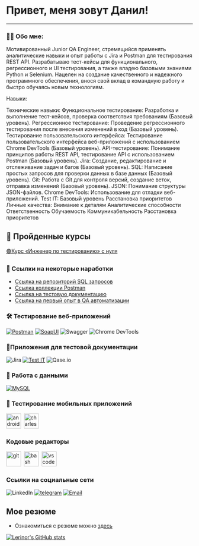 # Привет, меня зовут Данил!

---

### 👨‍💻 Обо мне:

Мотивированный Junior QA Engineer, стремящийся применять аналитические навыки и опыт работы с Jira и Postman для тестирования REST API. Разрабатываю тест-кейсы для функционального, регрессионного и UI тестирования, а также владею базовыми знаниями Python и Selenium. Нацелен на создание качественного и надежного программного обеспечения, внося свой вклад в командную работу и быстро обучаясь новым технологиям.

Навыки:

Технические навыки:
Функциональное тестирование: Разработка и выполнение тест-кейсов, проверка соответствия требованиям (Базовый уровень).
Регрессионное тестирование: Проведение регрессионного тестирования после внесения изменений в код (Базовый уровень).
Тестирование пользовательского интерфейса: Тестирование пользовательского интерфейса веб-приложений с использованием Chrome DevTools (Базовый уровень).
API-тестирование: Понимание принципов работы REST API, тестирование API с использованием Postman (Базовый уровень).
Jira: Создание, редактирование и отслеживание задач и багов (Базовый уровень).
SQL: Написание простых запросов для проверки данных в базе данных (Базовый уровень).
Git: Работа с Git для контроля версий, создание веток, отправка изменений (Базовый уровень).
JSON: Понимание структуры JSON-файлов.
Chrome DevTools: Использование для отладки веб-приложений.
Test IT: Базовый уровень
Расстановка приоритетов
Личные качества:
Внимание к деталям
Аналитические способности
Ответственность
Обучаемость
Коммуникабельность
Расстановка приоритетов

## 📖 Пройденные курсы 
[🟢Курс «Инженер по тестированию» с нуля](https://sky.pro/courses/programming/qa-engineer#giftpopup) 


### 📁 Ссылки на некоторые наработки
- <a href="https://github.com/Lerinor/MySQL.git" target="_blank">Ссылка на репозиторий SQL запросов</a>
- <a href="https://github.com/Lerinor/-postman-collections.git" target="_blank">Ссылка  коллекции Postman</a>
- <a href="https://github.com/Lerinor/Test-documentation.git" target="_blank">Ссылка на тестовую документацию</a>
- <a href="https://github.com/Lerinor/QA_Automation/tree/main/Python" target="_blank">Ссылка на первый опыт в QA автоматизации</a>

### 🛠 Тестирование веб-приложений
[![Postman](https://shields.fly.dev/badge/-Postman-CCFF66?style=for-the-badge&logo=postman)](https://github.com/Lerinor/Postman-collections)
[![SoapUI](https://shields.fly.dev/badge/-SOAPUI-FFFF66?style=for-the-badge&logo=)](https://github.com/Lerinor/SoapUI-Project)
![Swagger](https://shields.fly.dev/badge/-Swagger-cc3300?style=for-the-badge&logo=Swagger)
![Chrome DevTools](https://img.shields.io/badge/-Chrome%20DevTools-FF6C37?style=for-the-badge&logo=googlechrome&logoColor=white)

### 📁Приложения для тестовой документации
![Jira](https://shields.fly.dev/badge/-Jira-003399?style=for-the-badge&logo=jira)
[![Test IT](https://img.shields.io/badge/-Test%20IT-8A2BE2?style=for-the-badge&logo=data&logoColor=white)](https://github.com/Lerinor/Test-documentation/tree/main/TasteIT)
![Qase.io](https://github.com/qavero/qavero/blob/main/icons/Qase.io.png)
### 💾 Работа с данными
[![MySQL](https://shields.fly.dev/badge/-MYSQL-66FFFF?style=for-the-badge&logo=mysql)](https://github.com/Lerinor/MySQL.git)

### 📱 Тестирование мобильных приложений
<div>
  <img src="https://cdn.jsdelivr.net/gh/devicons/devicon/icons/androidstudio/androidstudio-original.svg" title="android-studio" alt="android-studio" width="40" height="40"/>&nbsp
  <img src="https://cdn.icon-icons.com/icons2/3053/PNG/512/charles_proxy_macos_bigsur_icon_190302.png" title="charles-proxy" alt="charles-proxy" width="40" height="40"/>&nbsp
</div>

### Кодовые редакторы
<div>
  <img src="https://cdn.jsdelivr.net/gh/devicons/devicon/icons/git/git-original.svg" title="git" alt="git" width="40" height="40"/>&nbsp
  <img src="https://upload.wikimedia.org/wikipedia/commons/thumb/4/4b/Bash_Logo_Colored.svg/1024px-Bash_Logo_Colored.svg.png?20180723054350" title="bash" alt="bash" width="40" height="40"/>&nbsp
  <img src="https://cdn.jsdelivr.net/gh/devicons/devicon/icons/vscode/vscode-original.svg" title="vscode" alt="vscode" width="40" height="40"/>&nbsp
  
  </div>
  

### Ссылки на социальные сети
![LinkedIn](https://shields.fly.dev/badge/-LinkedIN-090909?style=for-the-badge&logo=LinkedIN)
[![telegram](https://shields.fly.dev/badge/-Tg-090909?style=for-the-badge&logo=telegram)](https://t.me/Lerinor)
[![Email](https://shields.fly.dev/badge/-Email-090909?style=for-the-badge&)](mailto:dbiryukov51@gmail.com)

## Мое резюме 
- Ознакомиться с резюме можно [здесь](https://github.com/Lerinor/lerinor/blob/main/Резюме_QA_engineer_Тестировщик_Данил_Бирюков_от_28_06_2025_14_34%20(1).pdf) 


[![Lerinor's GitHub stats](https://github-readme-stats.vercel.app/api?username=Lerinor&show_icons=true&theme=dracula)](https://github.com/anuraghazra/github-readme-stats)

